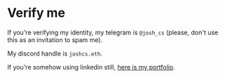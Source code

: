 # Verify me

If you're verifying my identity, my telegram is `@josh_cs` (please, don't use this as an invitation to spam me).

My discord handle is `joshcs.eth`.

If you're somehow using linkedin still, [here is my portfolio](https://linkedin.com/in/joshcstein).